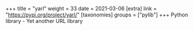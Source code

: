 +++
title = "yarl"
weight = 33
date = 2021-03-06
[extra]
link = "https://pypi.org/project/yarl/"
[taxonomies]
groups = ["pylib"]
+++
Python library - Yet another URL library


